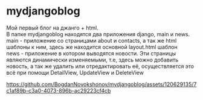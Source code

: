 # mydjangoblog
Мой первый блог на джанго + html.  <br>
В папке mydjangoblog находятся два приложения django, main и news. <br>
main - приложение со страницами about и contacts, а так же html шаблоны к ним, здесь же находится основной layout.html шаблон <br>
news - приложение в котором выводятся новости. Эти страницы являются динамически изменяемыми, т.е, здесь можно добавить новость, а так же удалить или отредактировать её, осуществляется это всё при помощи DetailView, UpdateView и DeleteView <br>


https://github.com/BogdanNovokshonov/mydjangoblog/assets/120629135/7c1af89b-c3a0-4073-896b-ac29223cf4cb

